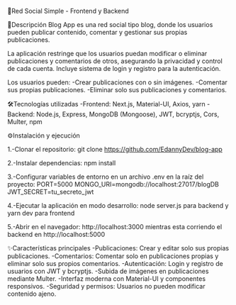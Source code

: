 🚀Red Social Simple - Frontend y Backend

📌Descripción
Blog App es una red social tipo blog, donde los usuarios pueden publicar contenido, comentar y gestionar sus propias publicaciones. 

La aplicación restringe que los usuarios puedan modificar o eliminar publicaciones y comentarios de otros, asegurando la privacidad y control de cada cuenta. Incluye sistema de login y registro para la autenticación.

Los usuarios pueden:
-Crear publicaciones con o sin imágenes.
-Comentar sus propias publicaciones.
-Eliminar solo sus publicaciones y comentarios.

🛠️Tecnologías utilizadas
-Frontend: Next.js, Material-UI, Axios, yarn
-Backend: Node.js, Express, MongoDB (Mongoose), JWT, bcryptjs, Cors, Multer, npm

⚙️Instalación y ejecución

1.-Clonar el repositorio:
git clone https://github.com/EdannyDev/blog-app

2.-Instalar dependencias:
npm install

3.-Configurar variables de entorno en un archivo .env en la raíz del proyecto:
PORT=5000
MONGO_URI=mongodb://localhost:27017/blogDB
JWT_SECRET=tu_secreto_jwt

4.-Ejecutar la aplicación en modo desarrollo:
node server.js para backend y yarn dev para frontend

5.-Abrir en el navegador:
http://localhost:3000 mientras esta corriendo el backend en http://localhost:5000

✨Características principales
-Publicaciones: Crear y editar solo sus propias publicaciones.
-Comentarios: Comentar solo en publicaciones propias y eliminar solo sus propios comentarios.
-Autenticación: Login y registro de usuarios con JWT y bcryptjs.
-Subida de imágenes en publicaciones mediante Multer.
-Interfaz moderna con Material-UI y componentes responsivos.
-Seguridad y permisos: Usuarios no pueden modificar contenido ajeno.